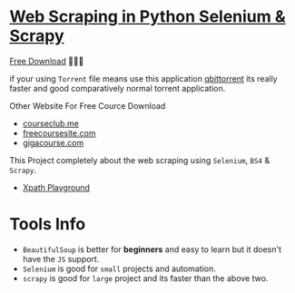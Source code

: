 # [Web Scraping in Python Selenium & Scrapy](https://www.udemy.com/course/web-scraping-course-in-python-bs4-selenium-and-scrapy/?couponCode=LETSLEARNNOWPP)

[Free Download](https://freecoursesite.com/web-scraping-in-python-beautifulsoup-selenium-scrapy-2023/) 🚀🚀🚀

if your using `Torrent` file means use this application [qbittorrent](https://www.qbittorrent.org/download) its really faster and good comparatively normal torrent application.

Other Website For Free Cource Download
* [courseclub.me](https://courseclub.me/)
* [freecoursesite.com](https://freecoursesite.com/)
* [gigacourse.com](https://gigacourse.com/)

This Project completely about the web scraping using `Selenium`, `BS4` & `Scrapy`.

* [Xpath Playground](https://scrapinghub.github.io/xpath-playground/) 

# Tools Info

* `BeautifulSoup` is better for **beginners** and easy to learn but it doesn't have the `JS` support.
* `Selenium` is good for `small` projects and automation.
* `scrapy` is good for `large` project and its faster than the above two.